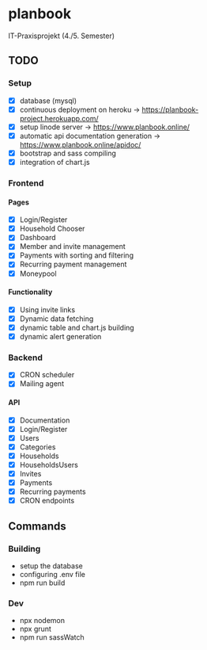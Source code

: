 # planbook

IT-Praxisprojekt (4./5. Semester)

## TODO

### Setup

- [x] database (mysql)
- [x] continuous deployment on heroku -> <https://planbook-project.herokuapp.com/>
- [x] setup linode server -> <https://www.planbook.online/>
- [x] automatic api documentation generation -> <https://www.planbook.online/apidoc/>
- [x] bootstrap and sass compiling
- [x] integration of chart.js

### Frontend

#### Pages

- [x] Login/Register
- [x] Household Chooser
- [x] Dashboard
- [x] Member and invite management
- [x] Payments with sorting and filtering
- [x] Recurring payment management
- [x] Moneypool

#### Functionality

- [x] Using invite links
- [x] Dynamic data fetching
- [x] dynamic table and chart.js building
- [x] dynamic alert generation

### Backend

- [x] CRON scheduler
- [x] Mailing agent

#### API

- [x] Documentation
- [x] Login/Register
- [x] Users
- [x] Categories
- [x] Households
- [x] HouseholdsUsers
- [x] Invites
- [x] Payments
- [x] Recurring payments
- [x] CRON endpoints

## Commands

### Building

- setup the database
- configuring .env file
- npm run build

### Dev

- npx nodemon
- npx grunt
- npm run sassWatch
